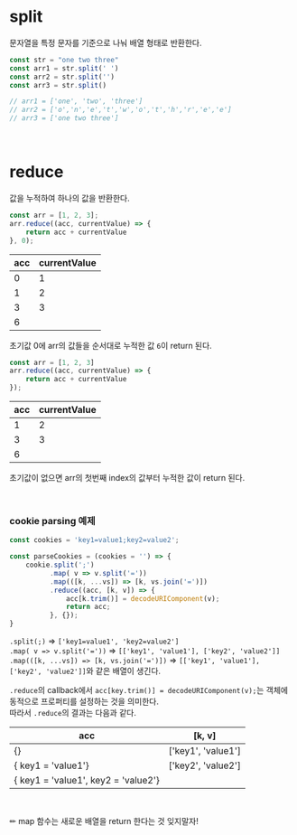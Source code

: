 # split

문자열을 특정 문자를 기준으로 나눠 배열 형태로 반환한다. 

```js
const str = "one two three"
const arr1 = str.split(' ')
const arr2 = str.split('')
const arr3 = str.split()

// arr1 = ['one', 'two', 'three']
// arr2 = ['o','n','e','t','w','o','t','h','r','e','e']
// arr3 = ['one two three']
```
<br/>  

# reduce

값을 누적하여 하나의 값을 반환한다. 

```js
const arr = [1, 2, 3];
arr.reduce((acc, currentValue) => {
    return acc + currentValue
}, 0);
```
| acc | currentValue |
| --- | --- |
| 0 | 1 |
| 1 | 2 | 
| 3 | 3 | 
| 6 | |

초기값 0에 arr의 값들을 순서대로 누적한 값 `6`이 return 된다. 

```js
const arr = [1, 2, 3]
arr.reduce((acc, currentValue) => {
    return acc + currentValue
});
```
| acc | currentValue |
| --- | --- |
| 1 | 2 | 
| 3 | 3 | 
| 6 | |

초기값이 없으면 arr의 첫번째 index의 값부터 누적한 값이 return 된다.   


<br/>

### cookie parsing 예제

```js
const cookies = 'key1=value1;key2=value2';

const parseCookies = (cookies = '') => {
    cookie.split(';')
          .map( v => v.split('='))
          .map(([k, ...vs]) => [k, vs.join('=')])
          .reduce((acc, [k, v]) => {
              acc[k.trim()] = decodeURIComponent(v);
              return acc;
          }, {});
}
```
`.split(;)` => `['key1=value1', 'key2=value2']`  
`.map( v => v.split('='))` => `[['key1', 'value1'], ['key2', 'value2']]`   
`.map(([k, ...vs]) => [k, vs.join('=')])` =>  `[['key1', 'value1'], ['key2', 'value2']]`와 같은 배열이 생긴다. 


`.reduce`의 callback에서 `acc[key.trim()] = decodeURIComponent(v);`는 객체에 동적으로 프로퍼티를 설정하는 것을 의미한다.   
따라서 `.reduce`의 결과는 다음과 같다.

| acc | [k, v] | 
| --- | --- |
| {} | ['key1', 'value1'] | 
| { key1 = 'value1'} | ['key2', 'value2'] | 
| { key1 = 'value1', key2 = 'value2'} | |


 <br/>

 ✏ map 함수는 새로운 배열을 return 한다는 것 잊지말자!
 
